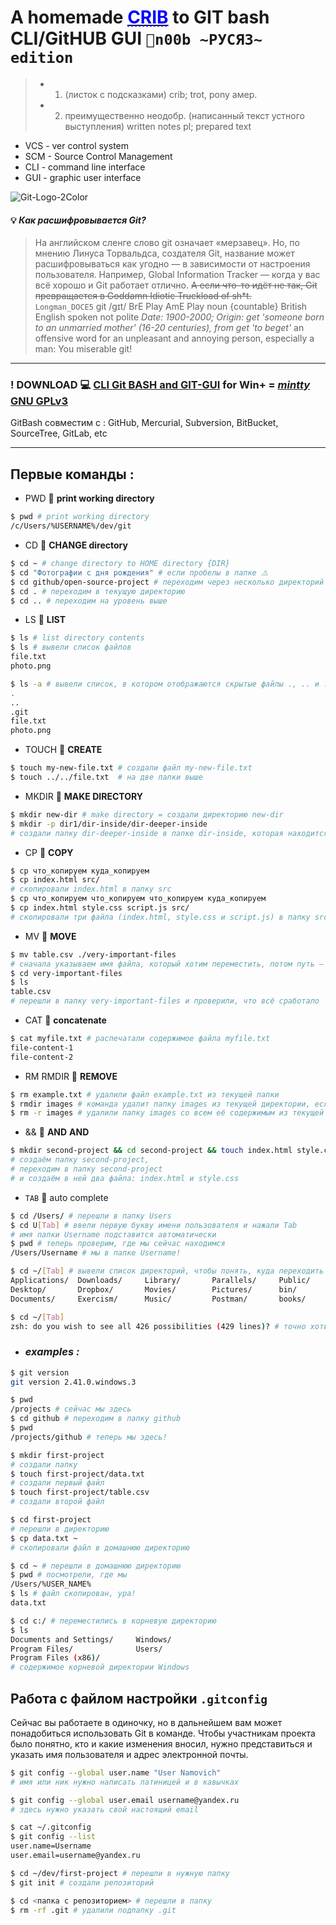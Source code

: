 # A homemade [<span style="color:blue"><abbr title="ШПАРГАЛКА">CRIB</abbr></span>]("ШПАРГАЛКА") to GIT bash CLI/GitHUB GUI `🤖n00b ~РУСЯЗ~ edition` 
>+ 1) (листок с подсказками) crib; trot, pony амер.
>+ 2) преимущественно неодобр. (написанный текст устного выступления) written notes pl; prepared text

* VCS - ver control system 
* SCM - Source Control Management
* CLI - command line interface
* GUI - graphic user interface

![Git-Logo-2Color](https://github.com/j-a-m-e-s-8-6/second-project/assets/141525256/ef61fa4c-e12c-48de-a70f-8b84a8b3fd5c)

#### 💡 *Как расшифровывается Git?*
>На английском сленге слово git означает «мерзавец». Но, по мнению Линуса Торвальдса, создателя Git, название может расшифровываться как угодно — в зависимости от настроения пользователя.
>Например, Global Information Tracker — когда у вас всё хорошо и Git работает отлично. ~~А если что-то идёт не так, Git превращается в Goddamn Idiotic Truckload of sh*t.~~  
>`Longman_DOCE5` git /ɡɪt/ BrE Play AmE Play noun {countable} British English spoken not polite
_Date: 1900-2000; Origin: get 'someone born to an unmarried mother' (16-20 centuries), from get 'to beget'_
an offensive word for an unpleasant and annoying person, especially a man:
You miserable git!

---

### ! DOWNLOAD 💻 [CLI Git BASH and GIT-GUI](https://git-scm.com/download/win "official download site") for Win+ =  [_mintty_ GNU GPLv3](http://mintty.github.io)  
GitBash совместим с : GitHub, Mercurial, Subversion, BitBucket, SourceTree, GitLab, etc

---

## Первые команды :
* PWD 🟰 __print working directory__
```bash
$ pwd # print working directory
/c/Users/%USERNAME%/dev/git
```
* CD 🟰 __CHANGE directory__
```bash
$ cd ~ # change directory to HOME directory {DIR}  
$ cd "Фотографии с дня рождения" # если пробелы в папке ⚠️  
$ cd github/open-source-project # переходим через несколько директорий  
$ cd . # переходим в текущую директорию  
$ cd .. # переходим на уровень выше  
```
* LS 🟰 __LIST__
```bash
$ ls # list directory contents  
$ ls # вывели список файлов  
file.txt  
photo.png  

$ ls -a # вывели список, в котором отображаются скрытые файлы ., .. и .git  
.  
..  
.git  
file.txt  
photo.png  
```
* TOUCH 🟰 __CREATE__
```bash
$ touch my-new-file.txt # создали файл my-new-file.txt
$ touch ../../file.txt  # на две папки выше  
```
* MKDIR 🟰 __MAKE DIRECTORY__
```bash
$ mkdir new-dir # make directory = создали директорию new-dir
$ mkdir -p dir1/dir-inside/dir-deeper-inside  
# создали папку dir-deeper-inside в папке dir-inside, которая находится в папке dir1  
```
* CP 🟰 __COPY__  
```bash
$ cp что_копируем куда_копируем  
$ cp index.html src/  
# скопировали index.html в папку src  
$ cp что_копируем что_копируем что_копируем куда_копируем  
$ cp index.html style.css script.js src/  
# скопировали три файла (index.html, style.css и script.js) в папку src  
```
* MV 🟰 __MOVE__
```bash
$ mv table.csv ./very-important-files
# сначала указываем имя файла, который хотим переместить, потом путь — куда перемещаем 
$ cd very-important-files
$ ls
table.csv 
# перешли в папку very-important-files и проверили, что всё сработало
```
* CAT 🟰 __concatenate__
```bash
$ cat myfile.txt # распечатали содержимое файла myfile.txt
file-content-1
file-content-2
```
* RM RMDIR 🟰 __REMOVE__
```bash
$ rm example.txt # удалили файл example.txt из текущей папки
$ rmdir images # команда удалит папку images из текущей директории, если папка images пуста
$ rm -r images # удалили папку images со всем её содержимым из текущей директории
```
* && 🟰 __AND__ __AND__  
```bash
$ mkdir second-project && cd second-project && touch index.html style.css
# создаём папку second-project,
# переходим в папку second-project
# и создаём в ней два файла: index.html и style.css
```
* `TAB` 🟰 auto complete

```bash
$ cd /Users/ # перешли в папку Users
$ cd U[Tab] # ввели первую букву имени пользователя и нажали Tab
# имя папки Username подставится автоматически
$ pwd # теперь проверим, где мы сейчас находимся 
/Users/Username # мы в папке Username!

$ cd ~/[Tab] # вывели список директорий, чтобы понять, куда переходить
Applications/  Downloads/     Library/       Parallels/     Public/        diagrams/      memes/         python/
Desktop/       Dropbox/       Movies/        Pictures/      bin/           docs/          papers/        tmp/
Documents/     Exercism/      Music/         Postman/       books/         go/            projects/

$ cd ~/[Tab] 
zsh: do you wish to see all 426 possibilities (429 lines)? # точно хотите увидеть все 426 варианта (429 линий)?
```



* ###  _examples :_  
```bash
$ git version 
git version 2.41.0.windows.3

$ pwd
/projects # сейчас мы здесь
$ cd github # переходим в папку github
$ pwd
/projects/github # теперь мы здесь!

$ mkdir first-project  
# создали папку
$ touch first-project/data.txt
# создали первый файл
$ touch first-project/table.csv
# создали второй файл

$ cd first-project  
# перешли в директорию
$ cp data.txt ~
# скопировали файл в домашнюю директорию

$ cd ~ # перешли в домашнюю директорию
$ pwd # посмотрели, где мы
/Users/%USER_NAME%
$ ls # файл скопирован, ура!
data.txt

$ cd c:/ # переместились в корневую директорию
$ ls
Documents and Settings/     Windows/
Program Files/              Users/
Program Files (x86)/
# содержимое корневой директории Windows


```

## Работа с файлом настройки `.gitconfig`
Сейчас вы работаете в одиночку, но в дальнейшем вам может понадобиться использовать Git в команде. Чтобы участникам проекта было понятно, кто и какие изменения вносил, нужно представиться и указать имя пользователя и адрес электронной почты.

```bash
$ git config --global user.name "User Namovich" 
# имя или ник нужно написать латиницей и в кавычках

$ git config --global user.email username@yandex.ru
# здесь нужно указать свой настоящий email

$ cat ~/.gitconfig
$ git config --list
user.name=Username
user.email=username@yandex.ru
```



```bash
$ cd ~/dev/first-project # перешли в нужную папку  
$ git init # создали репозиторий  

$ cd <папка с репозиторием> # перешли в папку  
$ rm -rf .git # удалили подпапку .git  
```
